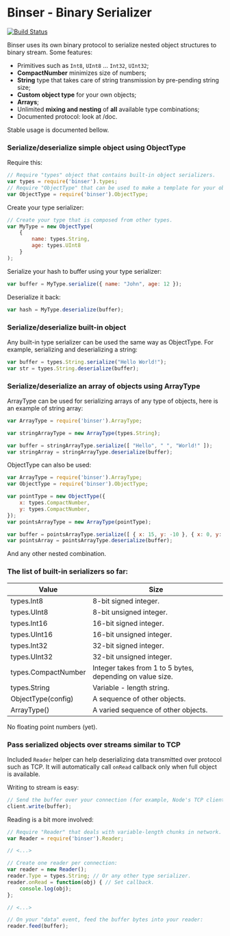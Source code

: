 Binser - Binary Serializer
==========================

[![Build Status](https://travis-ci.org/Nercury/binser.svg?branch=master)](https://travis-ci.org/Nercury/binser)

Binser uses its own binary protocol to serialize nested object
structures to binary stream. Some features:

 * Primitives such as ```Int8```, ```UInt8``` ... ```Int32```, ```UInt32```;
 * **CompactNumber** minimizes size of numbers;
 * **String** type that takes care of string transmission by pre-pending string size;
 * **Custom object type** for your own objects;
 * **Arrays**;
 * Unlimited **mixing and nesting** of **all** available type combinations;
 * Documented protocol: look at /doc.

Stable usage is documented bellow.

### Serialize/deserialize simple object using ObjectType

Require this:

```javascript
// Require "types" object that contains built-in object serializers.
var types = require('binser').types;
// Require "ObjectType" that can be used to make a template for your object.
var ObjectType = require('binser').ObjectType;
```

Create your type serializer:

```javascript
// Create your type that is composed from other types.
var MyType = new ObjectType(
    {
        name: types.String,
        age: types.UInt8
    }
);
```

Serialize your hash to buffer using your type serializer:

```javascript
var buffer = MyType.serialize({ name: "John", age: 12 });
```
    
Deserialize it back:

```javascript
var hash = MyType.deserialize(buffer);
```
    
### Serialize/deserialize built-in object

Any built-in type serializer can be used the same way as ObjectType. 
For example, serializing and deserializing a string:

```javascript
var buffer = types.String.serialize("Hello World!");
var str = types.String.deserialize(buffer);
```

### Serialize/deserialize an array of objects using ArrayType

ArrayType can be used for serializing arrays of any type of
objects, here is an example of string array:

```javascript
var ArrayType = require('binser').ArrayType;

var stringArrayType = new ArrayType(types.String);

var buffer = stringArrayType.serialize([ "Hello", " ", "World!" ]);
var stringArray = stringArrayType.deserialize(buffer);
```

ObjectType can also be used:

```javascript
var ArrayType = require('binser').ArrayType;
var ObjectType = require('binser').ObjectType;

var pointType = new ObjectType({
    x: types.CompactNumber,
    y: types.CompactNumber,
});
var pointsArrayType = new ArrayType(pointType);

var buffer = pointsArrayType.serialize([ { x: 15, y: -10 }, { x: 0, y: 62111 } ]);
var pointsArray = pointsArrayType.deserialize(buffer);
```

And any other nested combination.

### The list of built-in serializers so far:

Value               | Size
------------------- | ---------
types.Int8          | 8-bit signed integer.
types.UInt8         | 8-bit unsigned integer.
types.Int16         | 16-bit signed integer.
types.UInt16        | 16-bit unsigned integer.
types.Int32         | 32-bit signed integer.
types.UInt32        | 32-bit unsigned integer.
types.CompactNumber | Integer takes from 1 to 5 bytes, depending on value size.
types.String        | Variable - length string.
ObjectType(config)  | A sequence of other objects.
ArrayType(<Type>)   | A varied sequence of other objects.

No floating point numbers (yet).

### Pass serialized objects over streams similar to TCP

Included ```Reader``` helper can help deserializing data transmitted
over protocol such as TCP. It will automatically call ```onRead```
callback only when full object is available.

Writing to stream is easy:

```javascript
// Send the buffer over your connection (for example, Node's TCP client):
client.write(buffer);
```

Reading is a bit more involved:

```javascript
// Require "Reader" that deals with variable-length chunks in network. 
var Reader = require('binser').Reader;

// <...>

// Create one reader per connection:
var reader = new Reader();
reader.Type = types.String; // Or any other type serializer.
reader.onRead = function(obj) { // Set callback.
    console.log(obj);
};

// <...>

// On your "data" event, feed the buffer bytes into your reader:
reader.feed(buffer);
```
